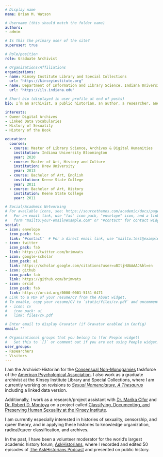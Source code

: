 ```yaml
---
# Display name
name: Brian M. Watson

# Username (this should match the folder name)
authors:
- admin

# Is this the primary user of the site?
superuser: true

# Role/position
role: Graduate Archivist 

# Organizations/Affiliations
organizations:
- name: Kinsey Institute Library and Special Collections
  url: "https://kinseyinstitute.org"
- name: Department of Information and Library Science, Indiana University Bloomington
  url: "https://ils.indiana.edu"

# Short bio (displayed in user profile at end of posts)
bio: I’m an archivist, a public historian, an author, a researcher, and a knowledge organizer.

interests:
- Queer Digital Archives
- Linked Data Vocabularies
- History of Sexuality
- History of the Book

education:
  courses:
  - course: Master of Library Science, Archives & Digital Humanities
    institution: Indiana University Bloomington
    year: 2020
  - course: Master of Art, History and Culture
    institution: Drew University
    year: 2013
  - course: Bachelor of Art, English
    institution: Keene State College
    year: 2011
  - course: Bachelor of Art, History
    institution: Keene State College
    year: 2011

# Social/Academic Networking
# For available icons, see: https://sourcethemes.com/academic/docs/page-builder/#icons
#   For an email link, use "fas" icon pack, "envelope" icon, and a link in the
#   form "mailto:your-email@example.com" or "#contact" for contact widget.
social:
- icon: envelope
  icon_pack: fas
  link: '#contact'  # For a direct email link, use "mailto:test@example.org".
- icon: twitter
  icon_pack: fab
  link: https://twitter.com/brimwats
- icon: google-scholar
  icon_pack: ai
  link: https://scholar.google.com/citations?user=uBItjHUAAAAJ&hl=en
- icon: github
  icon_pack: fab
  link: https://github.com/brimwats
- icon: orcid
  icon_pack: fab
  link: https://orcid.org/0000-0001-5151-0471
# Link to a PDF of your resume/CV from the About widget.
# To enable, copy your resume/CV to `static/files/cv.pdf` and uncomment the lines below.
# - icon: cv
#   icon_pack: ai
#   link: files/cv.pdf

# Enter email to display Gravatar (if Gravatar enabled in Config)
email: ""

# Organizational groups that you belong to (for People widget)
#   Set this to `[]` or comment out if you are not using People widget.
user_groups:
- Researchers
- Visitors
---
```

I am the Archivist-Historian for the [Consensual Non-Monogamies](https://www.div44cnm.org/) taskforce of the [American Psychological Association](https://www.apadivisions.org/division-44/leadership/task-forces/index). I also work as a graduate archivist at the Kinsey Institute Library and Special Collections, where I am currently working on revisions to *[Sexual Nomenclature, A Thesaurus](https://www.worldcat.org/title/sexual-nomenclature-a-thesaurus/oclc/2932670)* including a linked data version.

Additionally, I work as a research/project assistant with [Dr. Marika Cifor](https://marikacifor.com) and [Dr. Robert D. Montoya](http://robertdmontoya.com/) on a project called [Classifying, Documenting, and Preserving Human Sexuality at the Kinsey Institute](https://marikacifor.com/research-2/data-health-and-bodies-and-embodiment/).

I am currently especially interested in histories of sexuality, censorship, and queer theory, and in applying these histories to knowledge organization, radical/queer classification, and archives.

In the past, I have been a volunteer moderator for the world’s largest academic history forum, [AskHistorians](https://www.reddit.com/r/AskHistorians/), where I recorded and edited 50 episodes of [The AskHistorians Podcast](https://askhistorians.libsyn.com) and presented on public history.